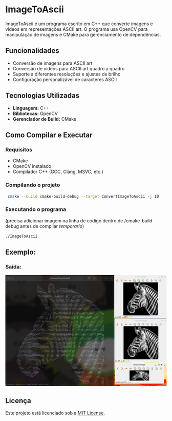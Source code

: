 # ImageToAscii

ImageToAscii é um programa escrito em C++ que converte imagens e vídeos em representações ASCII art. O programa usa OpenCV para manipulação de imagens e CMake para gerenciamento de dependências.

## Funcionalidades
- Conversão de imagens para ASCII art
- Conversão de vídeos para ASCII art quadro a quadro
- Suporte a diferentes resoluções e ajustes de brilho
- Configuração personalizável de caracteres ASCII

## Tecnologias Utilizadas
- **Linguagem:** C++
- **Bibliotecas:** OpenCV
- **Gerenciador de Build:** CMake

## Como Compilar e Executar
### Requisitos
- CMake
- OpenCV instalado
- Compilador C++ (GCC, Clang, MSVC, etc.)

### Compilando o projeto
```sh
 cmake --build cmake-build-debug --target ConvertImageToAscii -j 10

```

### Executando o programa

(precisa adicionar imagem na linha de codigo dentro de /cmake-build-debug antes de compilar *temporario*)
```sh
./ImageToAscii
```

## Exemplo:
### Saída: 
![Foto de exemplo](./cmake-build-debug/example.png)

## Licença
Este projeto está licenciado sob a [MIT License](LICENSE).


